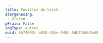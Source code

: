```yaml
---
title: Feuilles de brick
alergenesIng:
 - Gluten
pFrais: False
ingType: autres
uuid: 8b74033c-e838-45be-948c-9db73d4e2ed8
---
```

